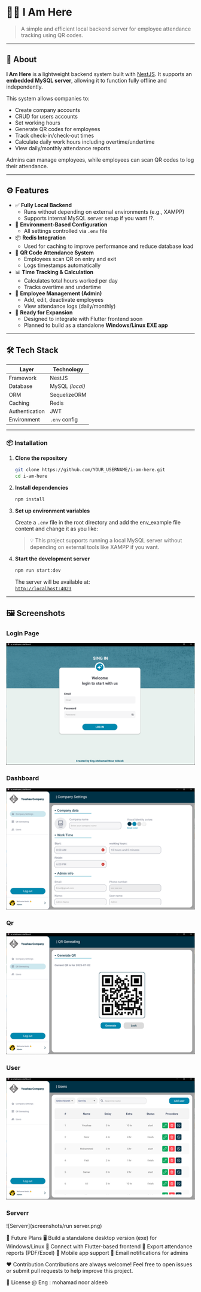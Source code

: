 # 🧑‍💼 I Am Here

> A simple and efficient local backend server for employee attendance tracking using QR codes.

---

## 📌 About

**I Am Here** is a lightweight backend system built with [NestJS](https://nestjs.com/). It supports an **embedded MySQL server**, allowing it to function fully offline and independently.

This system allows companies to:

- Create company accounts
- CRUD for users accounts
- Set working hours
- Generate QR codes for employees
- Track check-in/check-out times
- Calculate daily work hours including overtime/undertime
- View daily/monthly attendance reports

Admins can manage employees, while employees can scan QR codes to log their attendance.

---

## ⚙️ Features

- ✅ **Fully Local Backend**
  - Runs without depending on external environments (e.g., XAMPP)
  - Supports internal MySQL server setup if you want !?.
- 🔐 **Environment-Based Configuration**
  - All settings controlled via `.env` file
- 📦 **Redis Integration**
  - Used for caching to improve performance and reduce database load
- 📱 **QR Code Attendance System**
  - Employees scan QR on entry and exit
  - Logs timestamps automatically
- 📊 **Time Tracking & Calculation**
  - Calculates total hours worked per day
  - Tracks overtime and undertime
- 👤 **Employee Management (Admin)**
  - Add, edit, deactivate employees
  - View attendance logs (daily/monthly)
- 📁 **Ready for Expansion**
  - Designed to integrate with Flutter frontend soon
  - Planned to build as a standalone **Windows/Linux EXE app**

---

## 🛠️ Tech Stack

| Layer          | Technology      |
| -------------- | --------------- |
| Framework      | NestJS          |
| Database       | MySQL _(local)_ |
| ORM            | SequelizeORM    |
| Caching        | Redis           |
| Authentication | JWT             |
| Environment    | `.env` config   |

---

### 📦 Installation

1. **Clone the repository**

   ```bash
   git clone https://github.com/YOUR_USERNAME/i-am-here.git
   cd i-am-here
   ```

2. **Install dependencies**

   ```bash
   npm install
   ```

3. **Set up environment variables**

   Create a `.env` file in the root directory and add the env_example file content and change it as you like:

   > 💡 This project supports running a local MySQL server without depending on external tools like XAMPP if you want.

4. **Start the development server**

   ```bash
   npm run start:dev
   ```

   The server will be available at:  
   [`http://localhost:4023`](http://localhost:4023)

---

## 🖼 Screenshots

### Login Page

![Login Page](screenshots/login.png)

### Dashboard

![Dashboard](screenshots/home.png)

### Qr

![Qr](screenshots/qr.png)

### User

![User](screenshots/users.png)

### Serverr

![Serverr](screenshots/run server.png)

🧪 Future Plans
🖥️ Build a standalone desktop version (exe) for Windows/Linux
🎨 Connect with Flutter-based frontend
📄 Export attendance reports (PDF/Excel)
📲 Mobile app support
📧 Email notifications for admins

❤️ Contribution
Contributions are always welcome!
Feel free to open issues or submit pull requests to help improve this project.

📄 License
@ Eng : mohamad noor aldeeb
